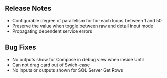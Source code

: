 ## Release Notes
* Configurable degree of parallelism for for-each loops between 1 and 50
* Preserve the value when toggle between raw and detail input mode
* Propagating dependent service errors

## Bug Fixes
* No outputs show for Compose in debug view when inside Until
* Can not drag card out of Swich-case
* No inputs or outputs shown for SQL Server Get Rows
